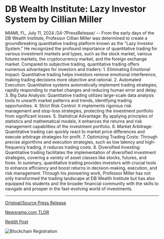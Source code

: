 # DB Wealth Institute: Lazy Investor System by Cillian Miller

MIAMI, FL, July 11, 2024 /24-7PressRelease/ -- From the early days of the DB Wealth Institute, Professor Cillian Miller was determined to create a groundbreaking quantitative trading platform known as the "Lazy Investor System." He recognized the profound importance of quantitative trading for various investment markets and types, such as the stock market, various futures markets, the cryptocurrency market, and the foreign exchange market.  Compared to subjective trading, quantitative trading offers numerous advantages for investors and traders:  1. Eliminating Emotional Impact: Quantitative trading helps investors remove emotional interference, making trading decisions more objective and rational.  2. Automated Execution: Quantitative systems automatically implement trading strategies, rapidly responding to market changes and reducing human error and delay.  3. Big Data Analysis: Quantitative trading utilizes large-scale data analysis tools to unearth market patterns and trends, identifying trading opportunities.  4. Strict Risk Control: It implements rigorous risk management and stop-loss strategies, protecting the investment portfolio from significant losses.  5. Statistical Advantage: By applying principles of statistics and mathematical models, it enhances the returns and risk management capabilities of the investment portfolio.  6. Market Arbitrage: Quantitative trading can quickly react to market price differences and execute arbitrage strategies for profit.  7. Optimizing Trading Costs: Through precise algorithms and execution strategies, such as low latency and high-frequency trading, it reduces trading costs.  8. Diversified Investing: Quantitative trading facilitates the implementation of diversified investment strategies, covering a variety of asset classes like stocks, futures, and forex.  In summary, quantitative trading provides investors with crucial tools to enhance efficiency and boost returns in decision-making, execution, and risk management. Through his pioneering work, Professor Miller has not only transformed the trading landscape at DB Wealth Institute but has also equipped his students and the broader financial community with the skills to navigate and prosper in the fast-evolving world of investments. 

---

[Original/Source Press Release](https://www.24-7pressrelease.com/press-release/512402/db-wealth-institute-lazy-investor-system-by-cillian-miller)
                    

[Newsramp.com TLDR](None) 



[Reddit Post](https://www.reddit.com/r/CryptoNewsInfo/comments/1e0ivqt/professor_cillian_miller_introduces_revolutionary/) 



![Blockchain Registration](https://cdn.newsramp.app/24-7PressRelease/qrcode/247/11/tallRHiO.webp)